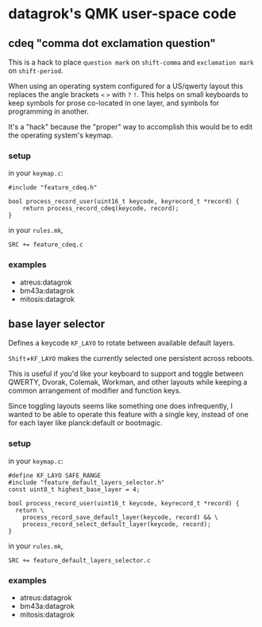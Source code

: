 # datagrok's QMK user-space code

## cdeq "comma dot exclamation question"

This is a hack to place `question mark` on `shift-comma` and `exclamation mark` on `shift-period`.

When using an operating system configured for a US/qwerty layout this replaces the angle brackets `<` `>` with `?` `!`. This helps on small keyboards to keep symbols for prose co-located in one layer, and symbols for programming in another.

It's a "hack" because the "proper" way to accomplish this would be to edit the operating system's keymap.

### setup

in your `keymap.c`:

    #include "feature_cdeq.h"

    bool process_record_user(uint16_t keycode, keyrecord_t *record) {
        return process_record_cdeq(keycode, record);
    }
    
in your `rules.mk`,

    SRC += feature_cdeq.c

### examples

- atreus:datagrok
- bm43a:datagrok
- mitosis:datagrok

## base layer selector

Defines a keycode `KF_LAYO` to rotate between available default layers.

`Shift`+`KF_LAYO` makes the currently selected one persistent across reboots.

This is useful if you'd like your keyboard to support and toggle between QWERTY, Dvorak, Colemak, Workman, and other layouts while keeping a common arrangement of modifier and function keys.

Since toggling layouts seems like something one does infrequently, I wanted to be able to operate this feature with a single key, instead of one for each layer like planck:default or bootmagic.

### setup

in your `keymap.c`:

    #define KF_LAYO SAFE_RANGE
    #include "feature_default_layers_selector.h"
    const uint8_t highest_base_layer = 4;

    bool process_record_user(uint16_t keycode, keyrecord_t *record) {
      return \
        process_record_save_default_layer(keycode, record) && \
        process_record_select_default_layer(keycode, record);
    }
    
in your `rules.mk`,

    SRC += feature_default_layers_selector.c

### examples

- atreus:datagrok
- bm43a:datagrok
- mitosis:datagrok
